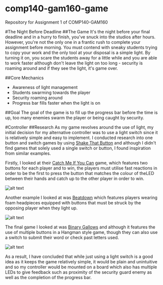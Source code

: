 # comp140-gam160-game
Repository for Assignment 1 of COMP140-GAM160

#The Night Before Deadline
##The Game
It's the night before your final deadline and in a hurry to finish, you've snuck into the studios after hours. However, you're not the only one in a frantic rush to complete your assignment before morning. You must contend with sneaky students trying to copy your work and the only tool at your disposal is a simple light. By turning it on, you scare the students away for a little while and you are able to work faster although don't leave the light on too long - security is roaming around and if they see the light, it's game over.

##Core Mechanics
- Awareness of light management
- Students swarming towards the player
- Security roaming around
- Progress bar fills faster when the light is on

##Goal
The goal of the game is to fill up the progress bar before the time is up, too many enemies swarm the player or being caught by security.

#Controller
##Research
As my game revolves around the use of light, my initial decision for my alternative controller was to use a light switch since it is relatively simple and easy to implement. I conducted research into one button and switch games by using [Shake That Button](http://shakethatbutton.com/) and although I didn't find games that solely used a single switch or button, I found inspiration from similar examples.

Firstly, I looked at their [Catch Me If You Can](http://shakethatbutton.com/catch-me-if-you-can/) game, which features two buttons for each player and to win, the players must utilise fast reactions in order to be the first to press the button that matches the colour of theLED between their hands and catch up to the other player in order to win.

![alt text](http://shakethatbutton.com/wp-content/uploads/2015/12/CatchMeIfYouCan.jpg "Catch Me If You Can")

Another example I looked at was [Beatdown](http://shakethatbutton.com/beatdown/) which features players wearing foam headpieces equipped with buttons that must be struck by the opposing player when they light up.

![alt text](http://shakethatbutton.com/wp-content/uploads/2015/10/Beatdown.png "Beatdown")

The final game I looked at was [Binary Gallows](http://shakethatbutton.com/binary-gallows/) and although it features the use of multiple buttons in a Hangman style game, though they can also use a switch to submit their word or check past letters used.

![alt text](http://shakethatbutton.com/wp-content/uploads/2015/07/Binary-gallows1.jpg "Binary Gallows")

As a result, I have concluded that while just using a light switch is a good idea as it keeps the game relatively simple, it would be plain and unintuitive and so my controller would be mounted on a board which also has multiple LEDs to give feedback such as proximity of the security guard enemy as well as the completion of the progress bar.
